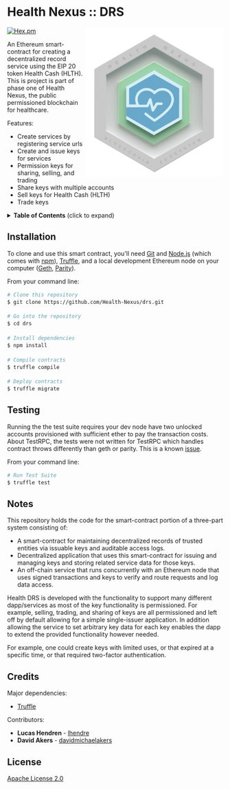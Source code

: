 # Health Nexus :: DRS 
[![Hex.pm](https://img.shields.io/hexpm/l/plug.svg?style=flat-square)](https://github.com/Health-Nexus/drs/blob/master/LICENSE)
<img align="right" src="./assets/HN_token_transparent.png?raw=true" height="348">
 
An Ethereum smart-contract for creating a decentralized record service using the EIP 20 token Health Cash (HLTH). This is project is part of phase one of Health Nexus, the public permissioned blockchain for healthcare.<br> 

Features:

* Create services by registering service urls
* Create and issue keys for services
* Permission keys for sharing, selling, and trading
* Share keys with multiple accounts
* Sell keys for Health Cash (HLTH)
* Trade keys

<details>
 <summary><strong>Table of Contents</strong> (click to expand)</summary>

* [Installation](#installation)
* [Testing](#️testing)
* [Notes](#notes)
* [Credits](#️credits)
* [License](#license)
</details>

## Installation

To clone and use this smart contract, you'll need [Git](https://git-scm.com) and [Node.js](https://nodejs.org/en/download/) (which comes with [npm](http://npmjs.com)), [Truffle](http://truffleframework.com/), and a local development Ethereum node on your computer ([Geth](https://github.com/ethereum/go-ethereum), [Parity](https://github.com/paritytech/parity)). 

From your command line:

```bash
# Clone this repository
$ git clone https://github.com/Health-Nexus/drs.git

# Go into the repository
$ cd drs

# Install dependencies
$ npm install

# Compile contracts
$ truffle compile

# Deploy contracts
$ truffle migrate
```

## Testing

Running the the test suite requires your dev node have two unlocked accounts provisioned with sufficient ether to pay the transaction costs. About TestRPC, the tests were not written for TestRPC which handles contract throws differently than geth or parity. This is a known [issue](https://github.com/ethereumjs/testrpc/issues/39). 

From your command line:

```bash
# Run Test Suite
$ truffle test
```

## Notes

This repository holds the code for the smart-contract portion of a three-part system consisting of:

* A smart-contract for maintaining decentralized records of trusted entities via issuable keys and auditable access logs. 
* Decentralized application that uses this smart-contract for issuing and managing keys and storing related service data for those keys.
* An off-chain service that runs concurrently with an Ethereum node that uses signed transactions and keys to verify and route requests and log data access.

Health DRS is developed with the functionality to support many different dapp/services as most of the key functionality is permissioned. For example, selling, trading, and sharing of keys are all permissioned and left off by default allowing for a simple single-issuer application. In addition allowing the service to set arbitrary key data for each key enables the dapp to extend the provided functionality however needed. 

For example, one could create keys with limited uses, or that expired at a specific time, or that required two-factor authentication. 

## Credits

Major dependencies:

* [Truffle](https://github.com/trufflesuite/truffle)

Contributors: 

* **Lucas Hendren** - [lhendre](https://github.com/lhendre)
* **David Akers** - [davidmichaelakers](https://github.com/davidmichaelakers)

## License

[Apache License 2.0](https://github.com/Health-Nexus/drs/blob/master/LICENSE)